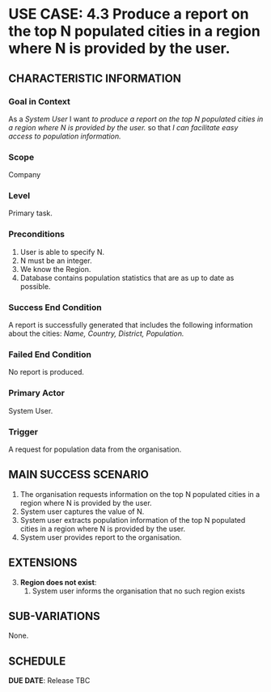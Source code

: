 # USE CASE: 4.3 Produce a report on the top N populated cities in a region where N is provided by the user.

## CHARACTERISTIC INFORMATION

### Goal in Context

As a *System User* I want *to produce a report on the top N populated cities in a region where N is provided by the user.* so that *I can facilitate easy access to population information.*

### Scope

Company

### Level

Primary task.

### Preconditions

1. User is able to specify N.
2. N must be an integer.
3. We know the Region.  
4. Database contains population statistics that are as up to date as possible.

### Success End Condition

A report is successfully generated that includes the following information about the cities:
*Name,*
*Country,*
*District,*
*Population.*
### Failed End Condition

No report is produced.

### Primary Actor

System User.

### Trigger

A request for population data from the organisation.

## MAIN SUCCESS SCENARIO

1. The organisation requests information on the top N populated cities in a region where N is provided by the user.   
2. System user captures the value of N.
3. System user extracts population information of the top N populated cities in a region where N is provided by the user.
4. System user provides report to the organisation.

## EXTENSIONS

3. **Region does not exist**:
   1. System user informs the organisation that no such region exists

## SUB-VARIATIONS

None. 

## SCHEDULE

**DUE DATE**: Release TBC